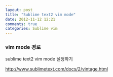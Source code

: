 ```yaml
---
layout: post
title: "Sublime text2 vim mode"
date: 2012-11-12 12:21
comments: true
categories: Sublime vim
---
```


### vim mode 경로

sublime text2 vim mode 설정하기

http://www.sublimetext.com/docs/2/vintage.html